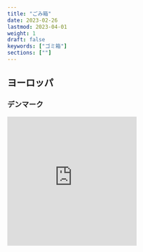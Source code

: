```yaml
---
title: "ごみ箱"
date: 2023-02-26
lastmod: 2023-04-01
weight: 1
draft: false
keywords: ["ゴミ箱"]
sections: [""]
---
```


## ヨーロッパ

### デンマーク

<div class="googlemap-if">
<iframe src="https://www.google.com/maps/embed?pb=!4v1678015641272!6m8!1m7!1sRjy7387PI5974GBYmEkcBQ!2m2!1d53.54831542769689!2d9.987267661472648!3f84.97919691870374!4f-25.871930668945765!5f2.745616290918771" width="295" height="295" style="border:0;" allowfullscreen="" loading="lazy" referrerpolicy="no-referrer-when-downgrade"></iframe>
</div>
